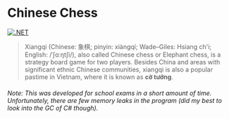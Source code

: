 # Chinese Chess

[![.NET](https://github.com/duydang2311/chinese-chess/actions/workflows/dotnet.yml/badge.svg)](https://github.com/duydang2311/chinese-chess/actions/workflows/dotnet.yml)

> Xiangqi (Chinese: 象棋; pinyin: xiàngqí; Wade–Giles: Hsiang ch'i; English: /ˈʃɑːŋtʃi/), also called Chinese chess or Elephant chess, is a strategy board game for two players. Besides China and areas with significant ethnic Chinese communities, xiangqi is also a popular pastime in Vietnam, where it is known as **cờ tướng**.

###### Note: This was developed for school exams in a short amount of time. Unfortunately, there are few memory leaks in the program (did my best to look into the GC of C# though).
